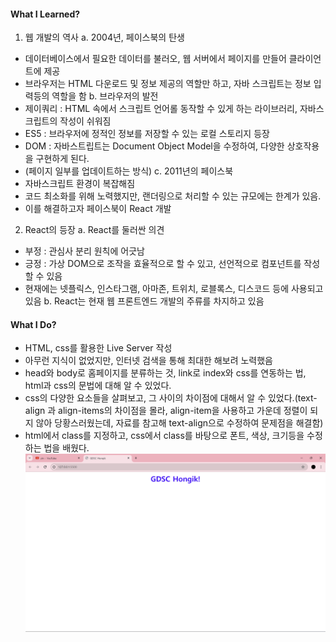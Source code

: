 #### What I Learned?

1. 웹 개발의 역사
a. 2004년, 페이스북의 탄생
- 데이터베이스에서 필요한 데이터를 불러오, 웹 서버에서 페이지를 만들어 클라이언트에 제공
- 브라우저는 HTML 다운로드 및 정보 제공의 역할만 하고, 자바 스크립트는 정보 입력등의 역할을 함
b. 브라우저의 발전
- 제이쿼리 : HTML 속에서 스크립트 언어롤 동작할 수 있게 하는 라이브러리, 자바스크립트의 작성이 쉬워짐
- ES5 : 브라우저에 정적인 정보를 저장할 수 있는 로컬 스토리지 등장
- DOM : 자바스트립트는 Document Object Model을 수정하여, 다양한 상호작용을 구현하게 된다.
- (페이지 일부를 업데이트하는 방식)
c. 2011년의 페이스북
- 자바스크립트 환경이 복잡해짐
- 코드 최소화를 위해 노력했지만, 랜더링으로 처리할 수 있는 규모에는 한계가 있음.
- 이를 해결하고자 페이스북이 React 개발

2. React의 등장
a. React를 둘러싼 의견
- 부정 : 관심사 분리 원칙에 어긋남
- 긍정 : 가상 DOM으로 조작을 효율적으로 할 수 있고, 선언적으로 컴포넌트를 작성할 수 있음
- 현재에는 넷플릭스, 인스타그램, 아마존, 트위치, 로블록스, 디스코드 등에 사용되고 있음
b. React는 현재 웹 프론트엔드 개발의 주류를 차지하고 있음

#### What I Do?
- HTML, css를 활용한 Live Server 작성
- 아무런 지식이 없었지만, 인터넷 검색을 통해 최대한 해보려 노력했음
- head와 body로 홈페이지를 분류하는 것, link로 index와 css를 연동하는 법, html과 css의 문법에 대해 알 수 있었다.
- css의 다양한 요소들을 살펴보고, 그 사이의 차이점에 대해서 알 수 있었다.(text-align 과 align-items의 차이점을 몰라, align-item을 사용하고 가운데 정렬이 되지 않아 당황스러웠는데, 자료를 참고해 text-align으로 수정하여 문제점을 해결함)
- html에서 class를 지정하고, css에서 class를 바탕으로 폰트, 색상, 크기등을 수정하는 법을 배웠다.
![과제 인증](https://github.com/daenykevin/2024-1-Web-Study/blob/main/Week1%20assignment.png)